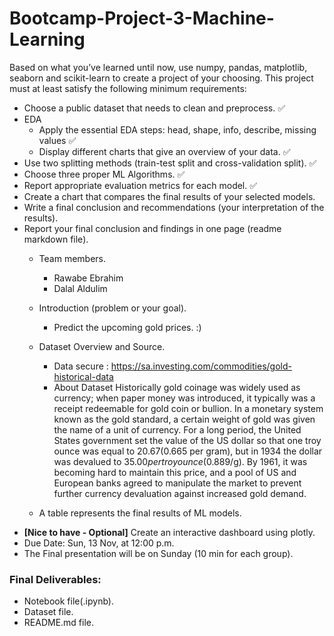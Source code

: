 # Bootcamp-Project-3-Machine-Learning

Based on what you’ve learned until now, use numpy, pandas, matplotlib, seaborn and scikit-learn to create a project of your choosing. This project must at least satisfy the following minimum requirements:

- Choose a public dataset that needs to clean and preprocess. ✅
- EDA
  - Apply the essential EDA steps: head, shape, info, describe, missing values ✅
  - Display different charts that give an overview of  your data. ✅
- Use two splitting methods (train-test split and cross-validation split). ✅
- Choose three proper ML Algorithms. ✅
- Report appropriate evaluation metrics for each model. ✅
- Create a chart that compares the final results of your selected models. 
- Write a final conclusion and recommendations (your interpretation of the results).
- Report your final conclusion and findings in one page (readme markdown file).
  - Team members.
    - Rawabe Ebrahim
    - Dalal Aldulim
  - Introduction (problem or your goal).
    - Predict the upcoming gold prices. :)
  - Dataset Overview and Source.
    - Data secure : https://sa.investing.com/commodities/gold-historical-data 
    - About Dataset
Historically gold coinage was widely used as currency; when paper money was introduced, it typically was a receipt redeemable for gold coin or bullion. In a monetary system known as the gold standard, a certain weight of gold was given the name of a unit of currency. For a long period, the United States government set the value of the US dollar so that one troy ounce was equal to $20.67 ($0.665 per gram), but in 1934 the dollar was devalued to $35.00 per troy ounce ($0.889/g). By 1961, it was becoming hard to maintain this price, and a pool of US and European banks agreed to manipulate the market to prevent further currency devaluation against increased gold demand.

  - A table represents the final results of ML models.
- **[Nice to have - Optional]** Create an interactive dashboard using plotly.
- Due Date: Sun, 13 Nov, at 12:00 p.m.
- The Final presentation will be on Sunday (10 min for each group).

### Final Deliverables:
- Notebook file(.ipynb).
- Dataset file.
- README.md file.
